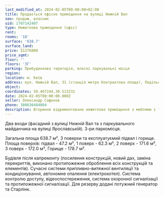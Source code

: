 ```yaml
---
last_modified_at: 2024-02-05T00:00:00+02:00
title: Продається офісне приміщення на вулиці Нижній Вал
seo: продаж, власник
uid: 1707142407
type: Нежитлове приміщення (офіс)
rent:
rooms: '18'
surface: '638.7'
surface_land:
price: $1276000
price_sqmt:
floor: ''
floors: '3Г'
parking: Прибудинкова територія, власні паркувальні місця
region:
location: м. Київ
address: вул. Нижній Вал, 31 (станція метро Контрактова площа), Подільський район
object:
coordinates: 50.467244,30.513232
date: 2024-02-05T00:00:00.000Z
seller: Олександр Сафонов
phone: 380636484004
description: Вторинне відремонтоване нежитлове приміщення з меблями і технікою та різномаїттям додаткового ообладнання, придатне і готове до використання
---
```


Два входи (фасадний з вулиці Нижній Вал та з паркувального майданчика на вулиці Ярославській). 3-ри паркомісця.

Загальна площа 638.7 м², 3 поверхи та експлуатуємий підвал і горище. Площа поверхів: підвал - 47.2 м², 1 поверх - 62.3 м², 2 поверх - 171.6 м², 3 поверх - 172.0 м², Горище - 178.7 м².

Будівля після капремонту (посилення конструкцій, новий дах, заміна перекриттів, виконано протипожежне оброблення всіх конструкцій та елементів). Сучасні системи припливно-витяжної вентиляції та кондиціонування, автономне опалення (електрокотел). Система контролю доступу, відеоспостереження, система охоронної сигналізації та протипожежної сигналізації. Для резерву додані потужний генератор та Старлінк.
